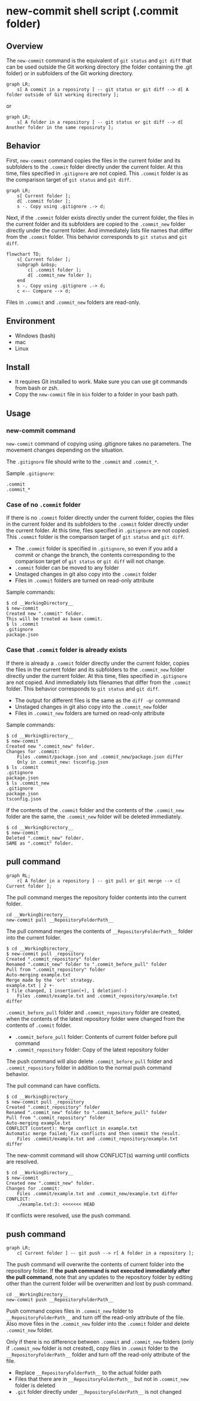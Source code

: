 # new-commit shell script (.commit folder)

## Overview

The `new-commit` command is the equivalent of `git status` and `git diff`
that can be used outside the Git working directory
(the folder containing the .git folder)
or in subfolders of the Git working directory.

```mermaid
graph LR;
    s[ A commit in a reposiroty ] -- git status or git diff --> d[ A folder outside of Git working directory ];
```

or

```mermaid
graph LR;
    s[ A folder in a repository ] -- git status or git diff --> d[ Another folder in the same reposiroty ];
```


## Behavior

First, `new-commit` command copies the files in the current folder
and its subfolders to the `.commit` folder directly under the current folder.
At this time, files specified in `.gitignore` are not copied.
This `.commit` folder is as the comparison target of `git status` and `git diff`.

```mermaid
graph LR;
    s[ Current folder ];
    d[ .commit folder ];
    s -. Copy using .gitignore .-> d;
```

Next, if the `.commit` folder exists directly under the current folder,
the files in the current folder and its subfolders are copied to
the `.commit_new` folder directly under the current folder.
And immediately lists file names that differ from the `.commit` folder.
This behavior corresponds to `git status` and `git diff`.

```mermaid
flowchart TD;
    s[ Current folder ];
    subgraph &nbsp;
        c[ .commit folder ];
        d[ .commit_new folder ];
    end
    s -. Copy using .gitignore .-> d;
    c <-- Compare --> d;
```

Files in `.commit` and `.commit_new` folders are read-only.


## Environment

- Windows (bash)
- mac
- Linux


## Install

- It requires Git installed to work.
    Make sure you can use git commands from bash or zsh.
- Copy the `new-commit` file in `bin` folder
    to a folder in your bash path.


## Usage

### new-commit command

`new-commit` command of copying using .gitignore
takes no parameters.
The movement changes depending on the situation.

The `.gitignore` file should write
to the `.commit` and `.commit_*`.

Sample `.gitignore`:

    .commit
    .commit_*

### Case of no `.commit` folder

If there is no `.commit` folder directly under the current folder,
copies the files in the current folder and its subfolders
to the `.commit` folder directly under the current folder.
At this time, files specified in `.gitignore` are not copied.
This `.commit` folder is the comparison target of `git status` and `git diff`.

- The `.commit` folder is specified in `.gitignore`,
    so even if you add a commit or change the branch,
    the contents corresponding to the comparison target of
    `git status` or `git diff` will not change.
- `.commit` folder can be moved to any folder
- Unstaged changes in git also copy into the `.commit` folder
- Files in `.commit` folders are turned on read-only attribute

Sample commands:

    $ cd __WorkingDirectory__
    $ new-commit
    Created new ".commit" folder.
    This will be treated as base commit.
    $ ls .commit
    .gitignore
    package.json

### Case that `.commit` folder is already exists

If there is already a `.commit` folder directly under the current folder,
copies the files in the current folder and its subfolders
to the `.commit_new` folder directly under the current folder.
At this time, files specified in `.gitignore` are not copied.
And immediately lists filenames that differ from the `.commit` folder.
This behavior corresponds to `git status` and `git diff`.

- The output for different files is the same as the `diff -qr` command
- Unstaged changes in git also copy into the `.commit_new` folder
- Files in `.commit_new` folders are turned on read-only attribute

Sample commands:

    $ cd __WorkingDirectory__
    $ new-commit
    Created new ".commit_new" folder.
    Changes for .commit:
        Files .commit/package.json and .commit_new/package.json differ
        Only in .commit_new: tsconfig.json
    $ ls .commit
    .gitignore
    package.json
    $ ls .commit_new
    .gitignore
    package.json
    tsconfig.json

If the contents of the `.commit` folder and the contents of
the `.commit_new` folder are the same,
the `.commit_new` folder will be deleted immediately.

    $ cd __WorkingDirectory__
    $ new-commit
    Deleted ".commit_new" folder.
    SAME as ".commit" folder.


## pull command

```mermaid
graph RL;
    r[ A folder in a repository ] -- git pull or git merge --> c[ Current folder ];
```

The pull command merges the repository folder contents into the current folder.

    cd __WorkingDirectory__
    new-commit pull __RepositoryFolderPath__

The pull command merges the contents of
`__RepositoryFolderPath__` folder into the current folder.

    $ cd __WorkingDirectory__
    $ new-commit pull _repository
    Created ".commit_repository" folder
    Renamed ".commit_new" folder to ".commit_before_pull" folder
    Pull from ".commit_repository" folder
    Auto-merging example.txt
    Merge made by the 'ort' strategy.
    example.txt | 2 +-
    1 file changed, 1 insertion(+), 1 deletion(-)
        Files .commit/example.txt and .commit_repository/example.txt differ

`.commit_before_pull` folder and `.commit_repository` folder are created,
when the contents of the latest repository folder were changed from
the contents of `.commit` folder.

- `.commit_before_pull` folder: Contents of current folder before pull command
- `.commit_repository` folder: Copy of the latest repository folder

The push command will also delete `.commit_before_pull` folder and `.commit_repository` folder in addition to the normal push command behavior.

The pull command can have conflicts.

    $ cd __WorkingDirectory__
    $ new-commit pull _repository
    Created ".commit_repository" folder
    Renamed ".commit_new" folder to ".commit_before_pull" folder
    Pull from ".commit_repository" folder
    Auto-merging example.txt
    CONFLICT (content): Merge conflict in example.txt
    Automatic merge failed; fix conflicts and then commit the result.
        Files .commit/example.txt and .commit_repository/example.txt differ

The new-commit command will show CONFLICT(s) warning
until conflicts are resolved.

    $ cd __WorkingDirectory__
    $ new-commit
    Created new ".commit_new" folder.
    Changes for .commit:
        Files .commit/example.txt and .commit_new/example.txt differ
    CONFLICT:
        ./example.txt:3: <<<<<<< HEAD

If conflicts were resolved, use the push command.


## push command

```mermaid
graph LR;
    c[ Current folder ] -- git push --> r[ A folder in a repository ];
```

The push command will overwrite the contents of current folder
into the repository folder.
If **the push command is not executed immediately after the pull command**,
note that any updates to the repository folder
by editing other than the current folder
will be overwritten and lost by push command.

    cd __WorkingDirectory__
    new-commit push __RepositoryFolderPath__

Push command copies files in `.commit_new` folder to `__RepositoryFolderPath__`
and turn off the read-only attribute of the file.
Also move files in the `.commit_new` folder into the `.commit` folder
and delete `.commit_new` folder.

Only if there is no difference between `.commit` and `.commit_new` folders
(only if `.commit_new` folder is not created),
copy files in `.commit` folder to the `__RepositoryFolderPath__` folder
and turn off the read-only attribute of the file.

- Replace `__RepositoryFolderPath__` to the actual folder path
- Files that there are in `__RepositoryFolderPath__` but not in `.commit_new` folder
    is deleted
- `.git` folder directly under `__RepositoryFolderPath__` is not changed
